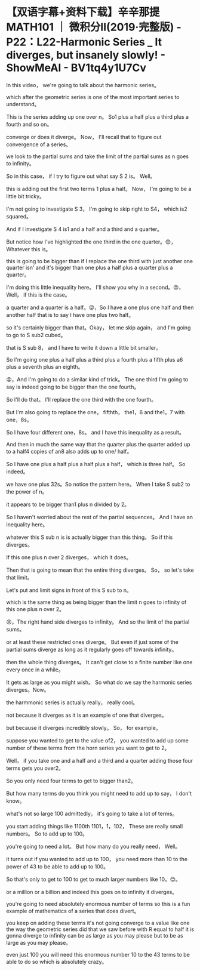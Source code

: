 # 【双语字幕+资料下载】辛辛那提 MATH101 ｜ 微积分Ⅱ(2019·完整版) - P22：L22-Harmonic Series _ It diverges, but insanely slowly! - ShowMeAI - BV1tq4y1U7Cv

In this video， we're going to talk about the harmonic series。

 which after the geometric series is one of the most important series to understand。

 This is the series adding up one over n。 So1 plus a half plus a third plus a fourth and so on。

 converge or does it diverge。 Now， I'll recall that to figure out convergence of a series。

 we look to the partial sums and take the limit of the partial sums as n goes to infinity。

 So in this case， if I try to figure out what say S 2 is。 Well。

 this is adding out the first two terms 1 plus a half。 Now， I'm going to be a little bit tricky。

 I'm not going to investigate S 3， I'm going to skip right to S4， which is2 squared。

 And if I investigate S 4 is1 and a half and a third and a quarter。

 But notice how I've highlighted the one third in the one quarter。😊，Whatever this is。

 this is going to be bigger than if I replace the one third with just another one quarter isn' and it's bigger than one plus a half plus a quarter plus a quarter。

 I'm doing this little inequality here。 I'll show you why in a second。😡，Well， if this is the case。

 a quarter and a quarter is a half。😡，So I have a one plus one half and then another half that is to say I have one plus two half。

 so it's certainly bigger than that。Okay， let me skip again， and I'm going to go to S sub2 cubed。

 that is S sub 8， and I have to write it down a little bit smaller。

 So I'm going one plus a half plus a third plus a fourth plus a fifth plus a6 plus a seventh plus an eighth。

😡，And I'm going to do a similar kind of trick。 The one third I'm going to say is indeed going to be bigger than the one fourth。

 So I'll do that。 I'll replace the one third with the one fourth。

 But I'm also going to replace the one， fifthth， the1，6 and the1，7 with  one，8s。

 So I have four different one，8s。 and I have this inequality as a result。

 And then in much the same way that the quarter plus the quarter added up to a half4 copies of an8 also adds up to one/ half。

 So I have one plus a half plus a half plus a half， which is three half。 So indeed。

 we have one plus 32s。So notice the pattern here。 When I take S sub2 to the power of n。

 it appears to be bigger than1 plus n divided by 2。

 So I haven't worried about the rest of the partial sequences。 And I have an inequality here。

 whatever this S sub n is is actually bigger than this thing。 So if this diverges。

 If this one plus n over 2 diverges， which it does。

 Then that is going to mean that the entire thing diverges。 So， so let's take that limit。

 Let's put and limit signs in front of this S sub to n。

 which is the same thing as being bigger than the limit n goes to infinity of this one plus n over 2。

😡，The right hand side diverges to infinity。 And so the limit of the partial sums。

 or at least these restricted ones diverge。 But even if just some of the partial sums diverge as long as it regularly goes off towards infinity。

 then the whole thing diverges。 It can't get close to a finite number like one every once in a while。

 It gets as large as you might wish。 So what do we say the harmonic series diverges。Now。

 the harmmonic series is actually really， really cool。

 not because it diverges as it is an example of one that diverges。

 but because it diverges incredibly slowly。 So， for example。

 suppose you wanted to get to the value of2， you wanted to add up some number of these terms from the horn series you want to get to 2。

 Well， if you take  one and a half and a third and a quarter adding those four terms gets you over2。

 So you only need four terms to get to bigger than2。

 But how many terms do you think you might need to add up to say， I don't know。

 what's not so large 100 admittedly， it's going to take a lot of terms。

 you start adding things like 1100th 1101，1，102， These are really small numbers。 So to add up to 100。

 you're going to need a lot。 But how many do you really need， Well。

 it turns out if you wanted to add up to 100， you need more than 10 to the power of 43 to be able to add up to 100。

 So that's only to get to 100 to get to much larger numbers like 10。😊。

or a million or a billion and indeed this goes on to infinity it diverges。

 you're going to need absolutely enormous number of terms so this is a fun example of mathematics of a series that does divert。

 you keep on adding these terms it's not going converge to a value like one the way the geometric series did that we saw before with R equal to half it is gonna diverge to infinity can be as large as you may please but to be as large as you may please。

 even just 100 you will need this enormous number 10 to the 43 terms to be able to do so which is absolutely crazy。

